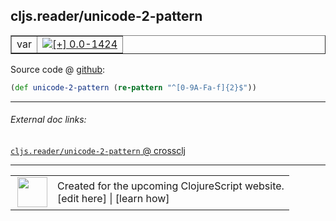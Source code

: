 ## cljs.reader/unicode-2-pattern



 <table border="1">
<tr>
<td>var</td>
<td><a href="https://github.com/cljsinfo/cljs-api-docs/tree/0.0-1424"><img valign="middle" alt="[+] 0.0-1424" title="Added in 0.0-1424" src="https://img.shields.io/badge/+-0.0--1424-lightgrey.svg"></a> </td>
</tr>
</table>









Source code @ [github](https://github.com/clojure/clojurescript/blob/r2719/src/cljs/cljs/reader.cljs#L181):

```clj
(def unicode-2-pattern (re-pattern "^[0-9A-Fa-f]{2}$"))
```

<!--
Repo - tag - source tree - lines:

 <pre>
clojurescript @ r2719
└── src
    └── cljs
        └── cljs
            └── <ins>[reader.cljs:181](https://github.com/clojure/clojurescript/blob/r2719/src/cljs/cljs/reader.cljs#L181)</ins>
</pre>

-->

---



###### External doc links:

[`cljs.reader/unicode-2-pattern` @ crossclj](http://crossclj.info/fun/cljs.reader.cljs/unicode-2-pattern.html)<br>

---

 <table>
<tr><td>
<img valign="middle" align="right" width="48px" src="http://i.imgur.com/Hi20huC.png">
</td><td>
Created for the upcoming ClojureScript website.<br>
[edit here] | [learn how]
</td></tr></table>

[edit here]:https://github.com/cljsinfo/cljs-api-docs/blob/master/cljsdoc/cljs.reader_unicode-2-pattern.cljsdoc
[learn how]:https://github.com/cljsinfo/cljs-api-docs/wiki/cljsdoc-files

<!--

This information was too distracting to show to readers, but I'll leave it
commented here since it is helpful to:

- pretty-print the data used to generate this document
- and show how to retrieve that data



The API data for this symbol:

```clj
{:ns "cljs.reader",
 :name "unicode-2-pattern",
 :type "var",
 :source {:code "(def unicode-2-pattern (re-pattern \"^[0-9A-Fa-f]{2}$\"))",
          :title "Source code",
          :repo "clojurescript",
          :tag "r2719",
          :filename "src/cljs/cljs/reader.cljs",
          :lines [181]},
 :full-name "cljs.reader/unicode-2-pattern",
 :full-name-encode "cljs.reader_unicode-2-pattern",
 :history [["+" "0.0-1424"]]}

```

Retrieve the API data for this symbol:

```clj
;; from Clojure REPL
(require '[clojure.edn :as edn])
(-> (slurp "https://raw.githubusercontent.com/cljsinfo/cljs-api-docs/catalog/cljs-api.edn")
    (edn/read-string)
    (get-in [:symbols "cljs.reader/unicode-2-pattern"]))
```

-->
